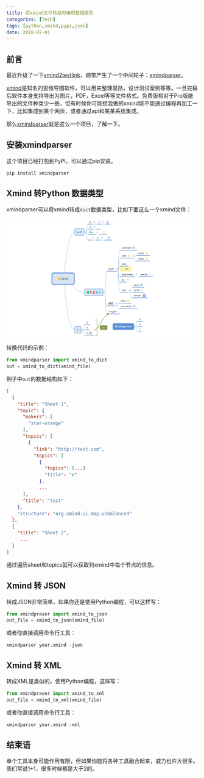 ```yaml
---
title: 将xmind文件转成可编程数据类型
categories: [Tech]
tags: [python,xmind,pypi,json]
date: 2018-07-01
---
```


## 前言

最近升级了一下[xmind2testlink](https://github.com/tobyqin/xmind2testlink)，顺带产生了一个中间轮子：[xmindparser](https://github.com/tobyqin/xmindparser)。

[xmind](https://www.xmind.cn/)是知名的思维导图软件，可以用来整理思路，设计测试案例等等。一旦完稿后软件本身支持导出为图片，PDF，Excel等等文件格式。免费版相对于Pro版能导出的文件种类少一些，但有时候你可能想我做的xmind能不能通过编程再加工一下，比如集成到某个网页，或者通过api和某某系统集成。

那么[xmindparser](https://github.com/tobyqin/xmindparser)就是这么一个项目，了解一下。

## 安装xmindparser

这个项目已经打包到PyPI，可以通过pip安装。

```
pip install xmindparser
```

## Xmind 转Python 数据类型

xmindparser可以将xmind转成`dict`数据类型，比如下面这么一个xmind文件：

![xmind example](images/xmind-example.png)

转换代码的示例：

```python
from xmindparser import xmind_to_dict
out = xmind_to_dict(xmind_file)
```

例子中`out`的数据结构如下：

```json
[
  {
    "title": "Sheet 1",
    "topic": {
      "makers": [
        "star-orange"
      ],
      "topics": [
        {
          "link": "http://test.com",
          "topics": [
            {
              "topics": [...]
              "title": "e"
            },
            ...
      ],
      "title": "test"
    },
    "structure": "org.xmind.ui.map.unbalanced"
  },
  {
    "title": "Sheet 2",
     ...
  }
]
```

通过遍历sheet和topics就可以获取到xmind中每个节点的信息。

## Xmind 转 JSON

转成JSON非常简单，如果你还是使用Python编程，可以这样写：

```python
from xmindpraser import xmind_to_json
out_file = xmind_to_json(xmind_file)
```

或者你直接调用命令行工具：

```
xmindparser your.xmind -json
```

## Xmind 转 XML

转成XML是类似的，使用Python编程，这样写：

```python
from xmindpraser import xmind_to_xml
out_file = xmind_to_xml(xmind_file)
```

或者你直接调用命令行工具：

```
xmindparser your.xmind -xml
```

## 结束语

单个工具本身可能作用有限，但如果你能将各种工具融合起来，威力也许大很多。我们常说1+1，很多时候都是大于2的。